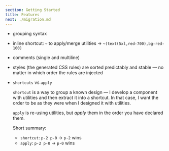 ```yaml
---
section: Getting Started
title: Features
next: ./migration.md
---
```


- grouping syntax
- inline shortcut: `~` to apply/merge utilities -> `~(text(5xl,red-700),bg-red-100)`
- comments (single and multiline)
- styles (the generated CSS rules) are sorted predictably and stable — no matter in which order the rules are injected

- `shortcuts` vs `apply`

  `shortcut` is a way to group a known design — I develop a component with utilities and then extract it into a shortcut. In that case, I want the order to be as they were when I designed it with utilities.

  `apply` is re-using utilities, but _apply_ them in the order you have declared them.

  Short summary:

  - `shortcut`: `p-2 p-0` -> `p-2` wins
  - `apply`: `p-2 p-0` -> `p-0` wins
